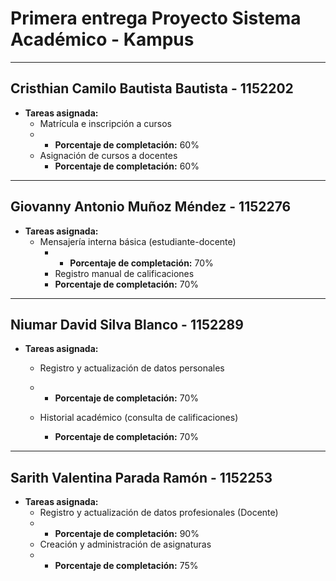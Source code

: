# Primera entrega Proyecto Sistema Académico - Kampus
---

## Cristhian Camilo Bautista Bautista - 1152202

- **Tareas asignada:**
    - Matrícula e inscripción a cursos
    - - **Porcentaje de completación:** 60%
    - Asignación de cursos a docentes
      - **Porcentaje de completación:** 60%

---

## Giovanny Antonio Muñoz Méndez - 1152276

- **Tareas asignada:**
    - Mensajería interna básica (estudiante-docente)
      - - **Porcentaje de completación:** 70%
      - Registro manual de calificaciones
      - **Porcentaje de completación:** 70%

---

## Niumar David Silva Blanco - 1152289

- **Tareas asignada:**
    - Registro y actualización de datos personales
    - - **Porcentaje de completación:** 70%

    - Historial académico (consulta de calificaciones)
      - **Porcentaje de completación:** 70%

---

## Sarith Valentina Parada Ramón - 1152253

- **Tareas asignada:**
    - Registro y actualización de datos profesionales (Docente)
    - - **Porcentaje de completación:** 90%
    - Creación y administración de asignaturas
    - - **Porcentaje de completación:** 75%

